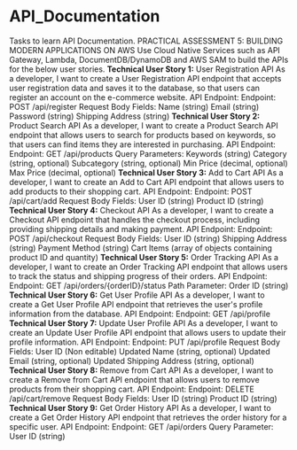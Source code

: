 # API_Documentation
Tasks to learn API Documentation.
PRACTICAL ASSESSMENT 5: BUILDING MODERN APPLICATIONS ON AWS
Use Cloud Native Services such as API Gateway, Lambda, DocumentDB/DynamoDB and AWS SAM to build the APIs for the below user stories. 
**Technical User Story 1:** User Registration API
As a developer, I want to create a User Registration API endpoint that accepts user registration data and saves it to the database, so that users can register an account on the e-commerce website.
API Endpoint:
Endpoint: POST /api/register
Request Body Fields:
Name (string)
Email (string)
Password (string)
Shipping Address (string)
**Technical User Story 2:** Product Search API
As a developer, I want to create a Product Search API endpoint that allows users to search for products based on keywords, so that users can find items they are interested in purchasing.
API Endpoint:
Endpoint: GET /api/products
Query Parameters:
Keywords (string)
Category (string, optional)
Subcategory (string, optional)
Min Price (decimal, optional)
Max Price (decimal, optional)
**Technical User Story 3:** Add to Cart API
As a developer, I want to create an Add to Cart API endpoint that allows users to add products to their shopping cart.
	API Endpoint:
Endpoint: POST /api/cart/add
Request Body Fields:
User ID (string)
Product ID (string)
**Technical User Story 4:** Checkout API
As a developer, I want to create a Checkout API endpoint that handles the checkout process, including providing shipping details and making payment.
API Endpoint:
Endpoint: POST /api/checkout
Request Body Fields:
User ID (string)
Shipping Address (string)
Payment Method (string)
Cart Items (array of objects containing product ID and quantity)
**Technical User Story 5:** Order Tracking API
As a developer, I want to create an Order Tracking API endpoint that allows users to track the status and shipping progress of their orders.
API Endpoint:
Endpoint: GET /api/orders/{orderID}/status
Path Parameter:
Order ID (string)
**Technical User Story 6:** Get User Profile API
As a developer, I want to create a Get User Profile API endpoint that retrieves the user's profile information from the database.
API Endpoint:
Endpoint: GET /api/profile
**Technical User Story 7:** Update User Profile API
As a developer, I want to create an Update User Profile API endpoint that allows users to update their profile information.
API Endpoint:
Endpoint: PUT /api/profile
Request Body Fields:
User ID (Non editable)
Updated Name (string, optional)
Updated Email (string, optional)
Updated Shipping Address (string, optional)
**Technical User Story 8:** Remove from Cart API
As a developer, I want to create a Remove from Cart API endpoint that allows users to remove products from their shopping cart.
API Endpoint:
Endpoint: DELETE /api/cart/remove
Request Body Fields:
User ID (string)
Product ID (string)
**Technical User Story 9:** Get Order History API
As a developer, I want to create a Get Order History API endpoint that retrieves the order history for a specific user.
API Endpoint:
Endpoint: GET /api/orders
Query Parameter:
User ID (string)

